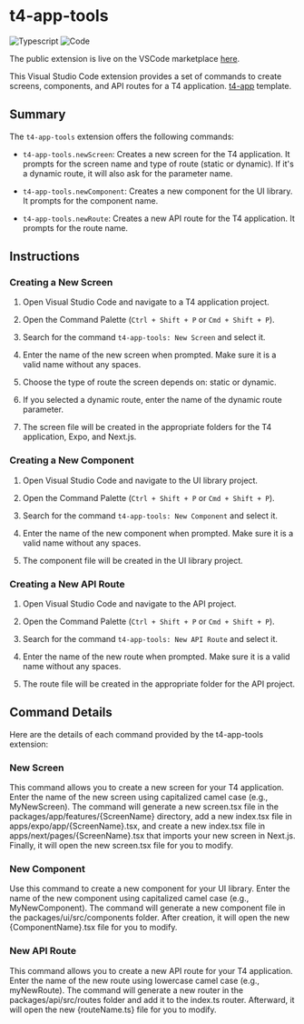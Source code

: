 # t4-app-tools
![Typescript](https://shields.io/badge/TypeScript-3178C6?logo=TypeScript&logoColor=FFF&style=flat-square)
![Code](https://shields.io/badge/VSCode-00495c?logo=visual-studio-code&logoColor=FFF&style=flat-square)

The public extension is live on the VSCode marketplace [here]().

This Visual Studio Code extension provides a set of commands to create screens, components, and API routes for a T4 application. [t4-app](https://github.com/timothymiller/t4-app) template.

## Summary

The `t4-app-tools` extension offers the following commands:

- `t4-app-tools.newScreen`: Creates a new screen for the T4 application. It prompts for the screen name and type of route (static or dynamic). If it's a dynamic route, it will also ask for the parameter name.

- `t4-app-tools.newComponent`: Creates a new component for the UI library. It prompts for the component name.

- `t4-app-tools.newRoute`: Creates a new API route for the T4 application. It prompts for the route name.

## Instructions

### Creating a New Screen

1. Open Visual Studio Code and navigate to a T4 application project.

2. Open the Command Palette (`Ctrl + Shift + P` or `Cmd + Shift + P`).

3. Search for the command `t4-app-tools: New Screen` and select it.

4. Enter the name of the new screen when prompted. Make sure it is a valid name without any spaces.

5. Choose the type of route the screen depends on: static or dynamic.

6. If you selected a dynamic route, enter the name of the dynamic route parameter.

7. The screen file will be created in the appropriate folders for the T4 application, Expo, and Next.js.

### Creating a New Component

1. Open Visual Studio Code and navigate to the UI library project.

2. Open the Command Palette (`Ctrl + Shift + P` or `Cmd + Shift + P`).

3. Search for the command `t4-app-tools: New Component` and select it.

4. Enter the name of the new component when prompted. Make sure it is a valid name without any spaces.

5. The component file will be created in the UI library project.

### Creating a New API Route

1. Open Visual Studio Code and navigate to the API project.

2. Open the Command Palette (`Ctrl + Shift + P` or `Cmd + Shift + P`).

3. Search for the command `t4-app-tools: New API Route` and select it.

4. Enter the name of the new route when prompted. Make sure it is a valid name without any spaces.

5. The route file will be created in the appropriate folder for the API project.

## Command Details
Here are the details of each command provided by the t4-app-tools extension:

### New Screen
This command allows you to create a new screen for your T4 application. Enter the name of the new screen using capitalized camel case (e.g., MyNewScreen). The command will generate a new screen.tsx file in the packages/app/features/{ScreenName} directory, add a new index.tsx file in apps/expo/app/{ScreenName}.tsx, and create a new index.tsx file in apps/next/pages/{ScreenName}.tsx that imports your new screen in Next.js. Finally, it will open the new screen.tsx file for you to modify.

### New Component
Use this command to create a new component for your UI library. Enter the name of the new component using capitalized camel case (e.g., MyNewComponent). The command will generate a new component file in the packages/ui/src/components folder. After creation, it will open the new {ComponentName}.tsx file for you to modify.

### New API Route
This command allows you to create a new API route for your T4 application. Enter the name of the new route using lowercase camel case (e.g., myNewRoute). The command will generate a new router in the packages/api/src/routes folder and add it to the index.ts router. Afterward, it will open the new {routeName.ts} file for you to modify.

